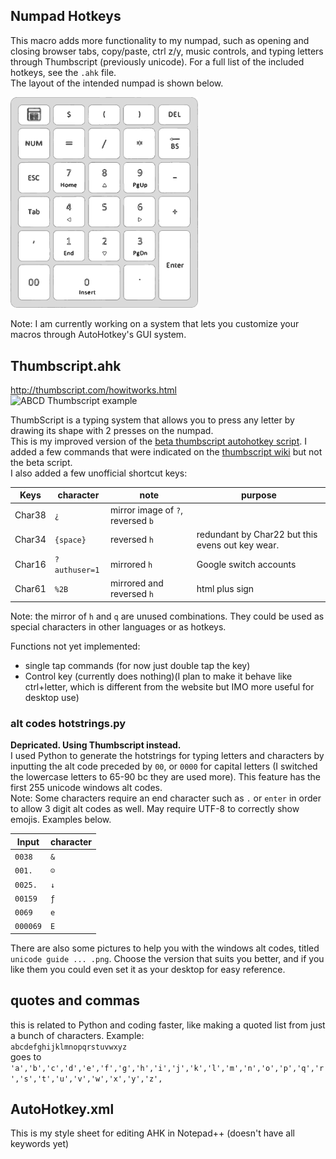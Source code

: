 ## Numpad Hotkeys
This macro adds more functionality to my numpad, such as opening and closing browser tabs, copy/paste, ctrl z/y, music controls, and typing letters through Thumbscript (previously unicode). For a full list of the included hotkeys, see the `.ahk` file.<br>
The layout of the intended numpad is shown below.

<img src="/AutoHotkey/Images/Numpad%20layout.png?raw=true" alt="numpad layout" width="300"/>

Note: I am currently working on a system that lets you customize your macros through AutoHotkey's GUI system.

## Thumbscript.ahk
http://thumbscript.com/howitworks.html  
<img src="http://thumbscript.com/images/abcd.gif" alt="ABCD Thumbscript example" height=50></img>

ThumbScript is a typing system that allows you to press any letter by drawing its shape with 2 presses on the numpad.  
This is my improved version of the [beta thumbscript autohotkey script](http://autohotkey.com/board/topic/27198-beta-thumbscript-ahk). I added a few commands that were indicated on the [thumbscript wiki](http://thumbscript.com/howitworks.html) but not the beta script.  
I also added a few unofficial shortcut keys:  

Keys   |  character     | note | purpose  
--     |  --            | -- | --
Char38 | `¿`            |  mirror image of `?`, reversed `b`  
Char34 | `{space}`      |  reversed `h` | redundant by Char22 but this evens out key wear.  
Char16 | `?authuser=1`  | mirrored `h` | Google switch accounts  
Char61 | `%2B`          | mirrored and reversed `h` | html plus sign  

Note: the mirror of `h` and `q` are unused combinations. They could be used as special characters in other languages or as hotkeys.

Functions not yet implemented:  
* single tap commands (for now just double tap the key)
* Control key (currently does nothing)(I plan to make it behave like ctrl+letter, which is different from the website but IMO more useful for desktop use)

### alt codes hotstrings.py
**Depricated. Using Thumbscript instead.**  
I used Python to generate the hotstrings for typing letters and characters by inputting the alt code preceded by `00`, or `0000` for capital letters (I switched the lowercase letters to 65-90 bc they are used more). This feature has the first 255 unicode windows alt codes.  
Note: Some characters require an end character such as `.` or `enter` in order to allow 3 digit alt codes as well. May require UTF-8 to correctly show emojis. Examples below.  

Input | character  
-- | --
`0038` | `&`  
`001.` | `☺`  
`0025.` | `↓`  
`00159` | `ƒ`  
`0069` | `e`  
`000069` | `E`  

There are also some pictures to help you with the windows alt codes, titled `unicode guide ... .png`. Choose the version that suits you better, and if you like them you could even set it as your desktop for easy reference.

## quotes and commas
this is related to Python and coding faster, like making a quoted list from just a bunch of characters. Example:  
`abcdefghijklmnopqrstuvwxyz`  
goes to  
`'a','b','c','d','e','f','g','h','i','j','k','l','m','n','o','p','q','r','s','t','u','v','w','x','y','z',`

## AutoHotkey.xml
This is my style sheet for editing AHK in Notepad++ (doesn't have all keywords yet)
